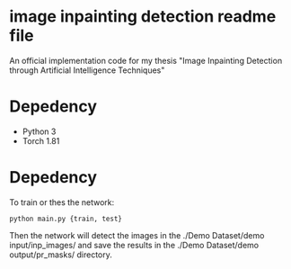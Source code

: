 # image inpainting detection readme file
 An official implementation code for my thesis "Image Inpainting Detection through Artificial Intelligence Techniques"
 
 # Depedency 
 - Python 3
 - Torch 1.81

 # Depedency 
To train or thes the network:
```
python main.py {train, test}
```

Then the network will detect the images in the ./Demo Dataset/demo input/inp_images/ and save the results in the ./Demo Dataset/demo output/pr_masks/ directory.


